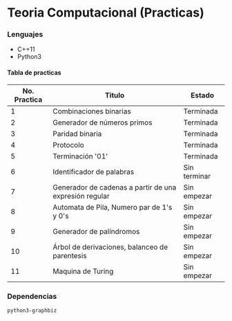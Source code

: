 # Teoria Computacional (Practicas)

### Lenguajes
- C++11
- Python3



#### Tabla de practicas 
| No. Practica | Titulo | Estado |
| ------ | ------ | ----- |
|1|Combinaciones binarias|Terminada|
|2|Generador de números primos|Terminada|
|3|Paridad binaria|Terminada|
|4|Protocolo| Terminada|
|5|Terminación '01'|Terminada|
|6|Identificador de palabras|Sin terminar|
|7|Generador de cadenas a partir de una expresión regular|Sin empezar|
|8|Automata de Pila, Numero par de 1's y 0's|Sin empezar|
|9|Generador de palíndromos|Sin empezar|
|10|Árbol de derivaciones, balanceo de parentesis|Sin empezar|
|11|Maquina de Turing|Sin empezar|

### Dependencias
```sh
python3-graphbiz
```